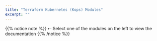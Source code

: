 ```yaml
---
title: "Terraform Kubernetes (Kops) Modules"
excerpt: ""
---
```


{{% notice note %}}
⇠ Select one of the modules on the left to view the documentation
{{% /notice %}}

